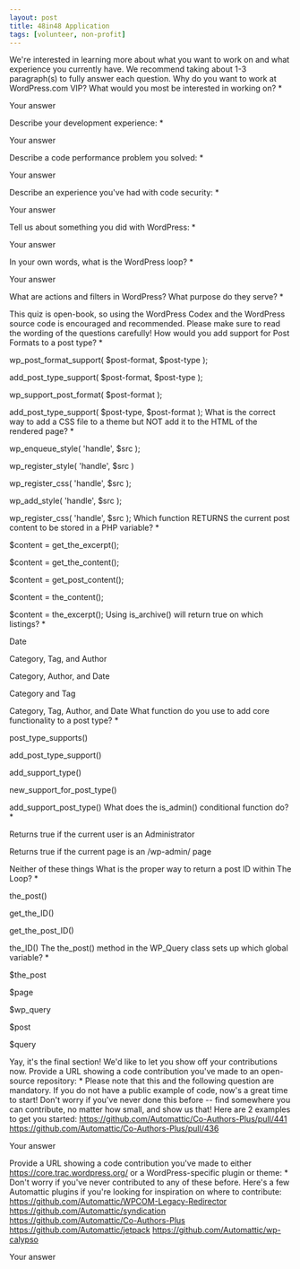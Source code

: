 ```yaml
---
layout: post
title: 48in48 Application
tags: [volunteer, non-profit]
---
```


We're interested in learning more about what you want to work on and what experience you currently have. We recommend taking about 1-3 paragraph(s) to fully answer each question.
Why do you want to work at WordPress.com VIP? What would you most be interested in working on? *

Your answer



Describe your development experience: *

Your answer



Describe a code performance problem you solved: *

Your answer



Describe an experience you've had with code security: *

Your answer



Tell us about something you did with WordPress: *

Your answer



In your own words, what is the WordPress loop? *

Your answer



What are actions and filters in WordPress? What purpose do they serve? *

This quiz is open-book, so using the WordPress Codex and the WordPress source code is encouraged and recommended. Please make sure to read the wording of the questions carefully!
How would you add support for Post Formats to a post type? *




wp_post_format_support( $post-format, $post-type );



add_post_type_support( $post-format, $post-type );



wp_support_post_format( $post-format );



add_post_type_support( $post-type, $post-format );
What is the correct way to add a CSS file to a theme but NOT add it to the HTML of the rendered page? *




wp_enqueue_style( 'handle', $src );



wp_register_style( 'handle', $src )



wp_register_css( 'handle', $src );



wp_add_style( 'handle', $src );



wp_register_css( 'handle', $src );
Which function RETURNS the current post content to be stored in a PHP variable? *




$content = get_the_excerpt();



$content = get_the_content();



$content = get_post_content();



$content = the_content();



$content = the_excerpt();
Using is_archive() will return true on which listings? *




Date



Category, Tag, and Author



Category, Author, and Date



Category and Tag



Category, Tag, Author, and Date
What function do you use to add core functionality to a post type? *




post_type_supports()



add_post_type_support()



add_support_type()



new_support_for_post_type()



add_support_post_type()
What does the is_admin() conditional function do? *




Returns true if the current user is an Administrator



Returns true if the current page is an /wp-admin/ page



Neither of these things
What is the proper way to return a post ID within The Loop? *




the_post()



get_the_ID()



get_the_post_ID()



the_ID()
The the_post() method in the WP_Query class sets up which global variable? *




$the_post



$page



$wp_query



$post



$query


Yay, it's the final section! We'd like to let you show off your contributions now. 
Provide a URL showing a code contribution you've made to an open-source repository: *
Please note that this and the following question are mandatory. If you do not have a public example of code, now's a great time to start! Don't worry if you've never done this before -- find somewhere you can contribute, no matter how small, and show us that! Here are 2 examples to get you started: https://github.com/Automattic/Co-Authors-Plus/pull/441 https://github.com/Automattic/Co-Authors-Plus/pull/436

Your answer



Provide a URL showing a code contribution you've made to either https://core.trac.wordpress.org/ or a WordPress-specific plugin or theme: *
Don't worry if you've never contributed to any of these before. Here's a few Automattic plugins if you're looking for inspiration on where to contribute: https://github.com/Automattic/WPCOM-Legacy-Redirector https://github.com/Automattic/syndication https://github.com/Automattic/Co-Authors-Plus https://github.com/Automattic/jetpack https://github.com/Automattic/wp-calypso

Your answer








